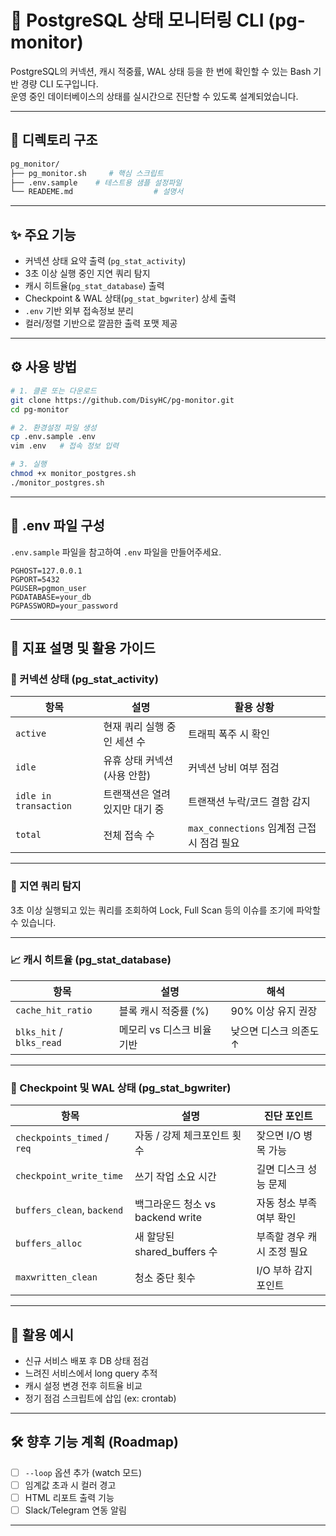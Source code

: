 # 🐘 PostgreSQL 상태 모니터링 CLI (pg-monitor)

PostgreSQL의 커넥션, 캐시 적중률, WAL 상태 등을 한 번에 확인할 수 있는 Bash 기반 경량 CLI 도구입니다.  
운영 중인 데이터베이스의 상태를 실시간으로 진단할 수 있도록 설계되었습니다.

---

## 🧱 디렉토리 구조

```bash
pg_monitor/
├── pg_monitor.sh     # 핵심 스크립트
├── .env.sample    # 테스트용 샘플 설정파일
└── READEME.md                  # 설명서
```

---

## ✨ 주요 기능

- 커넥션 상태 요약 출력 (`pg_stat_activity`)
- 3초 이상 실행 중인 지연 쿼리 탐지
- 캐시 히트율(`pg_stat_database`) 출력
- Checkpoint & WAL 상태(`pg_stat_bgwriter`) 상세 출력
- `.env` 기반 외부 접속정보 분리
- 컬러/정렬 기반으로 깔끔한 출력 포맷 제공

---

## ⚙️ 사용 방법

```bash
# 1. 클론 또는 다운로드
git clone https://github.com/DisyHC/pg-monitor.git
cd pg-monitor

# 2. 환경설정 파일 생성
cp .env.sample .env
vim .env   # 접속 정보 입력

# 3. 실행
chmod +x monitor_postgres.sh
./monitor_postgres.sh
```

---

## 🔐 .env 파일 구성

`.env.sample` 파일을 참고하여 `.env` 파일을 만들어주세요.

```env
PGHOST=127.0.0.1
PGPORT=5432
PGUSER=pgmon_user
PGDATABASE=your_db
PGPASSWORD=your_password
```

---

## 🧠 지표 설명 및 활용 가이드

### 📌 커넥션 상태 (pg_stat_activity)

| 항목 | 설명 | 활용 상황 |
|------|------|------------|
| `active` | 현재 쿼리 실행 중인 세션 수 | 트래픽 폭주 시 확인 |
| `idle` | 유휴 상태 커넥션 (사용 안함) | 커넥션 낭비 여부 점검 |
| `idle in transaction` | 트랜잭션은 열려 있지만 대기 중 | 트랜잭션 누락/코드 결함 감지 |
| `total` | 전체 접속 수 | `max_connections` 임계점 근접 시 점검 필요 |

---

### 🐢 지연 쿼리 탐지

3초 이상 실행되고 있는 쿼리를 조회하여 Lock, Full Scan 등의 이슈를 조기에 파악할 수 있습니다.

---

### 📈 캐시 히트율 (pg_stat_database)

| 항목 | 설명 | 해석 |
|------|------|------|
| `cache_hit_ratio` | 블록 캐시 적중률 (%) | 90% 이상 유지 권장 |
| `blks_hit` / `blks_read` | 메모리 vs 디스크 비율 기반 | 낮으면 디스크 의존도 ↑ |

---

### 🧹 Checkpoint 및 WAL 상태 (pg_stat_bgwriter)

| 항목 | 설명 | 진단 포인트 |
|------|------|--------------|
| `checkpoints_timed` / `req` | 자동 / 강제 체크포인트 횟수 | 잦으면 I/O 병목 가능 |
| `checkpoint_write_time` | 쓰기 작업 소요 시간 | 길면 디스크 성능 문제 |
| `buffers_clean`, `backend` | 백그라운드 청소 vs backend write | 자동 청소 부족 여부 확인 |
| `buffers_alloc` | 새 할당된 shared_buffers 수 | 부족할 경우 캐시 조정 필요 |
| `maxwritten_clean` | 청소 중단 횟수 | I/O 부하 감지 포인트 |

---

## 🔄 활용 예시

- 신규 서비스 배포 후 DB 상태 점검
- 느려진 서비스에서 long query 추적
- 캐시 설정 변경 전후 히트율 비교
- 정기 점검 스크립트에 삽입 (ex: crontab)

---

## 🛠️ 향후 기능 계획 (Roadmap)

- [ ] `--loop` 옵션 추가 (watch 모드)
- [ ] 임계값 초과 시 컬러 경고
- [ ] HTML 리포트 출력 기능
- [ ] Slack/Telegram 연동 알림

---


